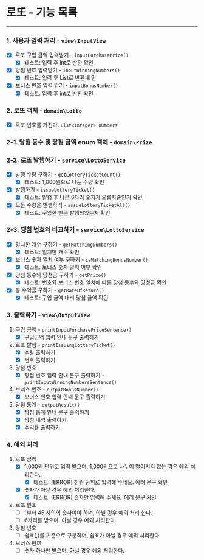 # 로또 - 기능 목록
- - -
### 1. 사용자 입력 처리 - `view\InputView`
- [x] 로또 구입 금액 입력받기 - `inputPurchasePrice()`
  - [x] 테스트: 입력 후 int로 반환 확인
- [x] 당첨 번호 입력받기 - `inputWinningNumbers()`
  - [x] 테스트: 입력 후 List로 반환 확인
- [x] 보너스 번호 입력 받기 - `inputBonusNumber()`
  - [x] 테스트: 입력 후 int로 반환 확인

### 2. 로또 객체 - `domain\Lotto`
- [x] 로또 번호를 가진다. `List<Integer> numbers`

### 2-1. 당첨 등수 및 당첨 금액 enum 객체 - `domain\Prize`

### 2-2. 로또 발행하기 - `service\LottoService`
- [x] 발행 수량 구하기 - `getLotteryTicketCount()`
  - [x] 테스트: 1,000원으로 나눈 수량 확인
- [x] 발행하기 - `issueLotteryTicket()`
  - [x] 테스트: 발행 후 나온 6자리 숫자가 오름차순인지 확인
- [x] 모든 수량을 발행하기 - `issueLotteryTicketAll()`
  - [x] 테스트: 구입한 만큼 발행되었는지 확인

### 2-3. 당첨 번호와 비교하기 - `service\LottoService`
- [x] 일치한 개수 구하기 - `getMatchingNumbers()`
  - [x] 테스트: 일치한 개수 확인
- [x] 보너스 숫자 일치 여부 구하기 - `isMatchingBonusNumber()`
  - [x] 테스트: 보너스 숫자 일치 여부 확인
- [x] 당첨 등수와 당첨금 구하기 - `getPrize()`
  - [x] 테스트: 번호와 보너스 번호 일치에 따른 당첨 등수와 당청금 확인
- [x] 총 수익률 구하기 - `getRateOfReturn()`
  - [x] 테스트: 구입 금액 대비 당첨 금액 확인

### 3. 출력하기 - `view\OutputView`
1. 구입 금액 - `printInputPurchasePriceSentence()`
   - [x] 구입금액 입력 안내 문구 출력하기
2. 로또 발행 - `printIssuingLotteryTicket()`
   - [x] 수량 출력하기
   - [x] 번호 출력하기
4. 당첨 번호
   - [x] 당첨 번호 입력 안내 문구 출력하기 - `printInputWinningNumbersSentence()`
5. 보너스 번호 - `outputBonusNumber()`
   - [x] 보너스 번호 입력 안내 문구 출력하기
6. 당첨 통계 - `outputResult()`
   - [x] 당첨 통계 안내 문구 출력하기
   - [x] 당첨 내역 출력하기
   - [x] 수익률 출력하기

### 4. 예외 처리
1. 로또 금액
   - [x] 1,000원 단위로 입력 받으며, 1,000원으로 나누어 떨어지지 않는 경우 예외 처리한다.
     - [x] 테스트: [ERROR] 천원 단위로 입력해 주세요. 에러 문구 확인
   - [x] 숫자가 아닐 경우 예외 처리한다.
     - [x] 테스트: [ERROR] 숫자만 입력해 주세요. 에러 문구 확인
2. 로또 번호
   - [ ] 1부터 45 사이의 숫자여야 하며, 아닐 경우 예외 처리 한다.
   - [ ] 6자리를 받으며, 아닐 경우 예외 처리한다.
3. 당첨 번호
   - [ ] 쉼표(,)를 기준으로 구분하며, 쉼표가 아닐 경우 예외 처리한다.
4. 보너스 번호
   - [ ] 숫자 하나만 받으며, 아닐 경우 예외 처리한다.
